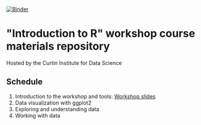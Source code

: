 [![Binder](https://mybinder.org/badge_logo.svg)](https://mybinder.org/v2/gh/CurtinIC/CIC_Carpentries_R_materials/master?urlpath=rstudio)

# "Introduction to R" workshop course materials repository
Hosted by the Curtin Institute for Data Science

## Schedule
1. Introduction to the workshop and tools: [Workshop slides](https://docs.google.com/presentation/d/1tEWrzMJqlmnQ188gxXhciWLuW5W2X7lfBcsplcGadNU/edit?usp=sharing)
2. Data visualization with ggplot2
3. Exploring and understanding data
4. Working with data

